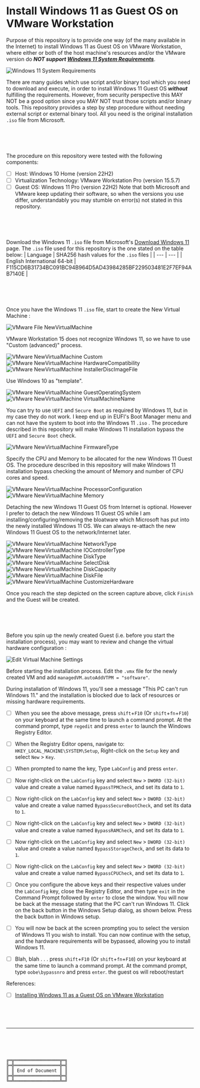 # Install Windows 11 as Guest OS on VMware Workstation

Purpose of this repository is to provide one way (of the many available in the Internet) to install Windows 11 as Guest OS on VMware Workstation, where either or both of the host machine's resources and/or the VMware version do ***NOT support [Windows 11 System Requirements](https://www.microsoft.com/en-in/windows/windows-11-specifications)***.

![Windows 11 System Requirements](Windows11SystemRequirements.png)

There are many guides which use script and/or binary tool which you need to download and execute, in order to install Windows 11 Guest OS ***without*** fulfilling the requirements.
However, from security perspective this MAY NOT be a good option since you MAY NOT trust those scripts and/or binary tools.
This repository provides a step by step procedure without needing external script or external binary tool.
All you need is the original installation `.iso` file from Microsoft.

<br><br><br>

The procedure on this repository were tested with the following components:
- [ ] Host: Windows 10 Home (version 22H2)
- [ ] Virtualization Technology: VMware Workstation Pro (version 15.5.7)
- [ ] Guest OS: Windows 11 Pro (version 22H2)
Note that both Microsoft and VMware keep updating their software, so when the versions you use differ, understandably you may stumble on error(s) not stated in this repository.

<br><br><br>

Download the Windows 11 `.iso` file from Microsoft's [Download Windows 11](https://www.microsoft.com/software-download/windows11) page.
The `.iso` file used for this repository is the one stated on the table below:
| Language | SHA256 hash values for the `.iso` files |
| --- | --- |
| English International 64-bit | F115CD6B31734BC091BC94B964D5AD43984285BF229503481E2F7EF94AB7140E |

<br><br><br>

Once you have the Windows 11 `.iso` file, start to create the New Virtual Machine :

![VMware File NewVirtualMachine](01VMwareFileNewVirtualMachine.png)

VMware Workstation 15 does not recognize Windows 11, so we have to use "Custom (advanced)" process.

![VMware NewVirtualMachine Custom](02VMwareNewVirtualMachineCustom.png)
![VMware NewVirtualMachine HardwareCompatibility](03VMwareNewVirtualMachineHardwareCompatibility.png)
![VMware NewVirtualMachine InstallerDiscImageFile](04VMwareNewVirtualMachineInstallerDiscImageFile.png)

Use Windows 10 as "template".

![VMware NewVirtualMachine GuestOperatingSystem](05VMwareNewVirtualMachineGuestOperatingSystem.png)
![VMware NewVirtualMachine VirtualMachineName](06VMwareNewVirtualMachineName.png)

You can try to use `UEFI` and `Secure Boot` as required by Windows 11, but in my case they do not work.
I keep end up in EUFI's Boot Manager menu and can not have the system to boot into the Windows 11 `.iso` .
The procedure described in this repository will make Windows 11 installation bypass the `UEFI` and `Secure Boot` check.

![VMware NewVirtualMachine FirmwareType](07VMwareNewVirtualMachineFirmwareType.png)

Specify the CPU and Memory to be allocated for the new Windows 11 Guest OS.
The procedure described in this repository will make Windows 11 installation bypass checking the amount of Memory and number of CPU cores and speed.

![VMware NewVirtualMachine ProcessorConfiguration](08VMwareNewVirtualMachineProcessorConfiguration.png)
![VMware NewVirtualMachine Memory](09VMwareNewVirtualMachineMemory.png)

Detaching the new Windows 11 Guest OS from Internet is optional.
However I prefer to detach the new Windows 11 Guest OS while I am installing/configuring/removing the bloatware which Microsoft has put into the newly installed Windows 11 OS.
We can always re-attach the new Windows 11 Guest OS to the network/Internet later.

![VMware NewVirtualMachine NetworkType](10VMwareNewVirtualMachineNetworkType.png)
![VMware NewVirtualMachine IOControllerType](11VMwareNewVirtualMachineIOControllerType.png)
![VMware NewVirtualMachine DiskType](12VMwareNewVirtualMachineDiskType.png)
![VMware NewVirtualMachine SelectDisk](13VMwareNewVirtualMachineSelectDisk.png)
![VMware NewVirtualMachine DiskCapacity](14VMwareNewVirtualMachineDiskCapacity.png)
![VMware NewVirtualMachine DiskFile](15VMwareNewVirtualMachineDiskFile.png)
![VMware NewVirtualMachine CustomizeHardware](16VMwareNewVirtualMachineCustomizeHardware.png)

Once you reach the step depicted on the screen capture above, click `Finish` and the Guest will be created.

<br><br><br>

Before you spin up the newly created Guest (i.e. before you start the installation process), you may want to review and change the virtual hardware configuration :

![Edit Virtual Machine Settings](EditVirtualMachineSettings.png)













Before starting the installation process. Edit the `.vmx` file for the newly created VM and add `managedVM.autoAddVTPM = "software"`.







During installation of Windows 11, you'll see a message "This PC can't run Windows 11." and the installation is blocked due to lack of resources or missing hardware requirements.


- [ ] When you see the above message, press `shift`+`F10` (Or `shift`+`fn`+`F10`) on your keyboard at the same time to launch a command prompt. At the command prompt, type `regedit` and press `enter` to launch the Windows Registry Editor.
- [ ] When the Registry Editor opens, navigate to: `HKEY_LOCAL_MACHINE\SYSTEM\Setup`, Right-click on the `Setup` key and select `New` > `Key`.
- [ ] When prompted to name the key, Type `LabConfig` and press `enter`.
- [ ] Now right-click on the `LabConfig` key and select `New` > `DWORD (32-bit)` value and create a value named `BypassTPMCheck`, and set its data to `1`.
- [ ] Now right-click on the `LabConfig` key and select `New` > `DWORD (32-bit)` value and create a value named `BypassSecureBootCheck`, and set its data to `1`.
- [ ] Now right-click on the `LabConfig` key and select `New` > `DWORD (32-bit)` value and create a value named `BypassRAMCheck`, and set its data to `1`.
- [ ] Now right-click on the `LabConfig` key and select `New` > `DWORD (32-bit)` value and create a value named `BypassStorageCheck`, and set its data to `1`.
- [ ] Now right-click on the `LabConfig` key and select `New` > `DWORD (32-bit)` value and create a value named `BypassCPUCheck`, and set its data to `1`.












- [ ] Once you configure the above keys and their respective values under the `LabConfig` key, close the Registry Editor, and then type `exit` in the Command Prompt followed by `enter` to close the window. You will now be back at the message stating that the PC can't run Windows 11. Click on the back button in the Windows Setup dialog, as shown below. Press the back button in Windows setup.
- [ ] You will now be back at the screen prompting you to select the version of Windows 11 you wish to install. You can now continue with the setup, and the hardware requirements will be bypassed, allowing you to install Windows 11.


- [ ] Blah, blah . . . press `shift`+`F10` (Or `shift`+`fn`+`F10`) on your keyboard at the same time to launch a command prompt. At the command prompt, type `oobe\bypassnro` and press `enter`. the guest os will reboot/restart






References:
- [ ] [Installing Windows 11 as a Guest OS on VMware Workstation](https://kb.vmware.com/s/article/86207)



<br><br><br>

***

<br><br><br>
```
╔═╦═════════════════╦═╗
╠═╬═════════════════╬═╣
║ ║ End of Document ║ ║
╠═╬═════════════════╬═╣
╚═╩═════════════════╩═╝
```
<br><br><br>


